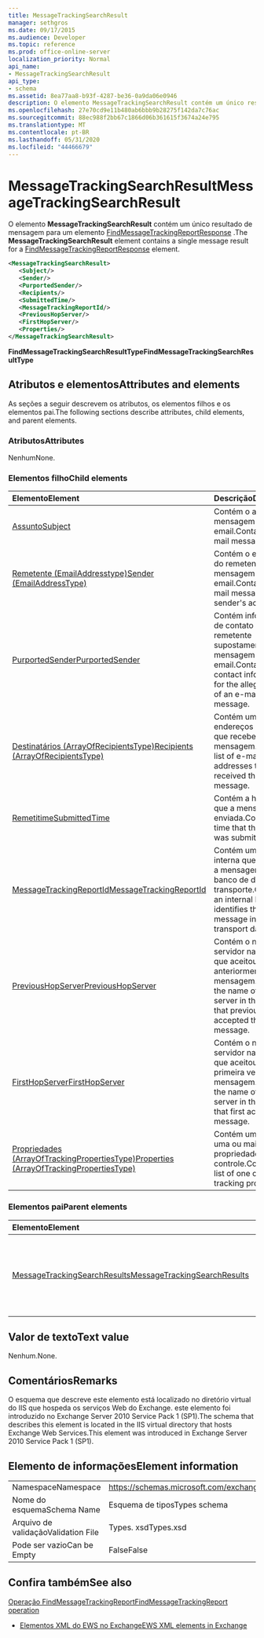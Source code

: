 ```yaml
---
title: MessageTrackingSearchResult
manager: sethgros
ms.date: 09/17/2015
ms.audience: Developer
ms.topic: reference
ms.prod: office-online-server
localization_priority: Normal
api_name:
- MessageTrackingSearchResult
api_type:
- schema
ms.assetid: 8ea77aa8-b93f-4287-be36-0a9da06e0946
description: O elemento MessageTrackingSearchResult contém um único resultado de mensagem para um elemento FindMessageTrackingReportResponse.
ms.openlocfilehash: 27e70cd9e11b480ab6bbb9b28275f142da7c76ac
ms.sourcegitcommit: 88ec988f2bb67c1866d06b361615f3674a24e795
ms.translationtype: MT
ms.contentlocale: pt-BR
ms.lasthandoff: 05/31/2020
ms.locfileid: "44466679"
---
```

# <a name="messagetrackingsearchresult"></a><span data-ttu-id="75e69-103">MessageTrackingSearchResult</span><span class="sxs-lookup"><span data-stu-id="75e69-103">MessageTrackingSearchResult</span></span>

<span data-ttu-id="75e69-104">O elemento **MessageTrackingSearchResult** contém um único resultado de mensagem para um elemento [FindMessageTrackingReportResponse](findmessagetrackingreportresponse.md) .</span><span class="sxs-lookup"><span data-stu-id="75e69-104">The **MessageTrackingSearchResult** element contains a single message result for a [FindMessageTrackingReportResponse](findmessagetrackingreportresponse.md) element.</span></span> 
  
```xml
<MessageTrackingSearchResult>
   <Subject/>
   <Sender/>
   <PurportedSender/>
   <Recipients/>
   <SubmittedTime/>
   <MessageTrackingReportId/>
   <PreviousHopServer/>
   <FirstHopServer/>
   <Properties/>
</MessageTrackingSearchResult>
```

 <span data-ttu-id="75e69-105">**FindMessageTrackingSearchResultType**</span><span class="sxs-lookup"><span data-stu-id="75e69-105">**FindMessageTrackingSearchResultType**</span></span>
## <a name="attributes-and-elements"></a><span data-ttu-id="75e69-106">Atributos e elementos</span><span class="sxs-lookup"><span data-stu-id="75e69-106">Attributes and elements</span></span>

<span data-ttu-id="75e69-107">As seções a seguir descrevem os atributos, os elementos filhos e os elementos pai.</span><span class="sxs-lookup"><span data-stu-id="75e69-107">The following sections describe attributes, child elements, and parent elements.</span></span>
  
### <a name="attributes"></a><span data-ttu-id="75e69-108">Atributos</span><span class="sxs-lookup"><span data-stu-id="75e69-108">Attributes</span></span>

<span data-ttu-id="75e69-109">Nenhum</span><span class="sxs-lookup"><span data-stu-id="75e69-109">None.</span></span>
  
### <a name="child-elements"></a><span data-ttu-id="75e69-110">Elementos filho</span><span class="sxs-lookup"><span data-stu-id="75e69-110">Child elements</span></span>

|<span data-ttu-id="75e69-111">**Elemento**</span><span class="sxs-lookup"><span data-stu-id="75e69-111">**Element**</span></span>|<span data-ttu-id="75e69-112">**Descrição**</span><span class="sxs-lookup"><span data-stu-id="75e69-112">**Description**</span></span>|
|:-----|:-----|
|[<span data-ttu-id="75e69-113">Assunto</span><span class="sxs-lookup"><span data-stu-id="75e69-113">Subject</span></span>](subject.md) <br/> |<span data-ttu-id="75e69-114">Contém o assunto da mensagem de email.</span><span class="sxs-lookup"><span data-stu-id="75e69-114">Contains the e-mail message subject.</span></span>  <br/> |
|[<span data-ttu-id="75e69-115">Remetente (EmailAddresstype)</span><span class="sxs-lookup"><span data-stu-id="75e69-115">Sender (EmailAddressType)</span></span>](sender-emailaddresstype.md) <br/> |<span data-ttu-id="75e69-116">Contém o endereço do remetente da mensagem de email.</span><span class="sxs-lookup"><span data-stu-id="75e69-116">Contains the e-mail message sender's address.</span></span>  <br/> |
|[<span data-ttu-id="75e69-117">PurportedSender</span><span class="sxs-lookup"><span data-stu-id="75e69-117">PurportedSender</span></span>](purportedsender.md) <br/> |<span data-ttu-id="75e69-118">Contém informações de contato para o remetente supostamente de uma mensagem de email.</span><span class="sxs-lookup"><span data-stu-id="75e69-118">Contains contact information for the alleged sender of an e-mail message.</span></span>  <br/> |
|[<span data-ttu-id="75e69-119">Destinatários (ArrayOfRecipientsType)</span><span class="sxs-lookup"><span data-stu-id="75e69-119">Recipients (ArrayOfRecipientsType)</span></span>](recipients-arrayofrecipientstype.md) <br/> |<span data-ttu-id="75e69-120">Contém uma lista de endereços de email que receberam esta mensagem.</span><span class="sxs-lookup"><span data-stu-id="75e69-120">Contains a list of e-mail addresses that received this message.</span></span>  <br/> |
|[<span data-ttu-id="75e69-121">Remetitime</span><span class="sxs-lookup"><span data-stu-id="75e69-121">SubmittedTime</span></span>](submittedtime.md) <br/> |<span data-ttu-id="75e69-122">Contém a hora em que a mensagem foi enviada.</span><span class="sxs-lookup"><span data-stu-id="75e69-122">Contains the time that the message was submitted.</span></span>  <br/> |
|[<span data-ttu-id="75e69-123">MessageTrackingReportId</span><span class="sxs-lookup"><span data-stu-id="75e69-123">MessageTrackingReportId</span></span>](messagetrackingreportid.md) <br/> |<span data-ttu-id="75e69-124">Contém uma ID interna que identifica a mensagem no banco de dados de transporte.</span><span class="sxs-lookup"><span data-stu-id="75e69-124">Contains an internal ID that identifies the message in the transport database.</span></span>  <br/> |
|[<span data-ttu-id="75e69-125">PreviousHopServer</span><span class="sxs-lookup"><span data-stu-id="75e69-125">PreviousHopServer</span></span>](previoushopserver.md) <br/> |<span data-ttu-id="75e69-126">Contém o nome do servidor na floresta que aceitou anteriormente a mensagem.</span><span class="sxs-lookup"><span data-stu-id="75e69-126">Contains the name of the server in the forest that previously accepted the message.</span></span>  <br/> |
|[<span data-ttu-id="75e69-127">FirstHopServer</span><span class="sxs-lookup"><span data-stu-id="75e69-127">FirstHopServer</span></span>](firsthopserver.md) <br/> |<span data-ttu-id="75e69-128">Contém o nome do servidor na floresta que aceitou pela primeira vez a mensagem.</span><span class="sxs-lookup"><span data-stu-id="75e69-128">Contains the name of the server in the forest that first accepted the message.</span></span>  <br/> |
|[<span data-ttu-id="75e69-129">Propriedades (ArrayOfTrackingPropertiesType)</span><span class="sxs-lookup"><span data-stu-id="75e69-129">Properties (ArrayOfTrackingPropertiesType)</span></span>](properties-arrayoftrackingpropertiestype.md) <br/> |<span data-ttu-id="75e69-130">Contém uma lista de uma ou mais propriedades de controle.</span><span class="sxs-lookup"><span data-stu-id="75e69-130">Contains a list of one or more tracking properties.</span></span>  <br/> |
   
### <a name="parent-elements"></a><span data-ttu-id="75e69-131">Elementos pai</span><span class="sxs-lookup"><span data-stu-id="75e69-131">Parent elements</span></span>

|<span data-ttu-id="75e69-132">**Elemento**</span><span class="sxs-lookup"><span data-stu-id="75e69-132">**Element**</span></span>|<span data-ttu-id="75e69-133">**Descrição**</span><span class="sxs-lookup"><span data-stu-id="75e69-133">**Description**</span></span>|
|:-----|:-----|
|[<span data-ttu-id="75e69-134">MessageTrackingSearchResults</span><span class="sxs-lookup"><span data-stu-id="75e69-134">MessageTrackingSearchResults</span></span>](messagetrackingsearchresults.md) <br/> |<span data-ttu-id="75e69-135">Contém uma lista de mensagens que correspondem aos critérios de pesquisa.</span><span class="sxs-lookup"><span data-stu-id="75e69-135">Contains a list of messages that match the search criteria.</span></span>  <br/> |
   
## <a name="text-value"></a><span data-ttu-id="75e69-136">Valor de texto</span><span class="sxs-lookup"><span data-stu-id="75e69-136">Text value</span></span>

<span data-ttu-id="75e69-137">Nenhum.</span><span class="sxs-lookup"><span data-stu-id="75e69-137">None.</span></span>
  
## <a name="remarks"></a><span data-ttu-id="75e69-138">Comentários</span><span class="sxs-lookup"><span data-stu-id="75e69-138">Remarks</span></span>

<span data-ttu-id="75e69-139">O esquema que descreve este elemento está localizado no diretório virtual do IIS que hospeda os serviços Web do Exchange. este elemento foi introduzido no Exchange Server 2010 Service Pack 1 (SP1).</span><span class="sxs-lookup"><span data-stu-id="75e69-139">The schema that describes this element is located in the IIS virtual directory that hosts Exchange Web Services.This element was introduced in Exchange Server 2010 Service Pack 1 (SP1).</span></span>
  
## <a name="element-information"></a><span data-ttu-id="75e69-140">Elemento de informações</span><span class="sxs-lookup"><span data-stu-id="75e69-140">Element information</span></span>

|||
|:-----|:-----|
|<span data-ttu-id="75e69-141">Namespace</span><span class="sxs-lookup"><span data-stu-id="75e69-141">Namespace</span></span>  <br/> |https://schemas.microsoft.com/exchange/services/2006/types  <br/> |
|<span data-ttu-id="75e69-142">Nome do esquema</span><span class="sxs-lookup"><span data-stu-id="75e69-142">Schema Name</span></span>  <br/> |<span data-ttu-id="75e69-143">Esquema de tipos</span><span class="sxs-lookup"><span data-stu-id="75e69-143">Types schema</span></span>  <br/> |
|<span data-ttu-id="75e69-144">Arquivo de validação</span><span class="sxs-lookup"><span data-stu-id="75e69-144">Validation File</span></span>  <br/> |<span data-ttu-id="75e69-145">Types. xsd</span><span class="sxs-lookup"><span data-stu-id="75e69-145">Types.xsd</span></span>  <br/> |
|<span data-ttu-id="75e69-146">Pode ser vazio</span><span class="sxs-lookup"><span data-stu-id="75e69-146">Can be Empty</span></span>  <br/> |<span data-ttu-id="75e69-147">False</span><span class="sxs-lookup"><span data-stu-id="75e69-147">False</span></span>  <br/> |
   
## <a name="see-also"></a><span data-ttu-id="75e69-148">Confira também</span><span class="sxs-lookup"><span data-stu-id="75e69-148">See also</span></span>



[<span data-ttu-id="75e69-149">Operação FindMessageTrackingReport</span><span class="sxs-lookup"><span data-stu-id="75e69-149">FindMessageTrackingReport operation</span></span>](findmessagetrackingreport-operation.md)


- [<span data-ttu-id="75e69-150">Elementos XML do EWS no Exchange</span><span class="sxs-lookup"><span data-stu-id="75e69-150">EWS XML elements in Exchange</span></span>](ews-xml-elements-in-exchange.md)

